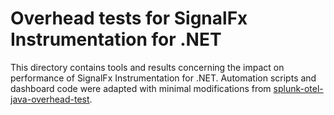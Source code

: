 # Overhead tests for SignalFx Instrumentation for .NET

This directory contains tools and results concerning the impact on performance of SignalFx Instrumentation for .NET.
Automation scripts and dashboard code were adapted with minimal modifications from [splunk-otel-java-overhead-test](https://github.com/signalfx/splunk-otel-java-overhead-test).
